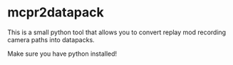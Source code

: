# mcpr2datapack
This is a small python tool that allows you to convert replay mod recording camera paths into datapacks.

Make sure you have python installed!

